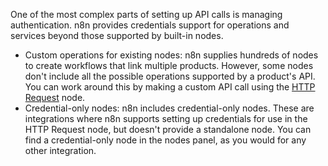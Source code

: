 One of the most complex parts of setting up API calls is managing authentication. n8n provides credentials support for operations and services beyond those supported by built-in nodes.

* Custom operations for existing nodes: n8n supplies hundreds of nodes to create workflows that link multiple products. However, some nodes don't include all the possible operations supported by a product's API. You can work around this by making a custom API call using the [HTTP Request](/integrations/builtin/core-nodes/n8n-nodes-base.httprequest/) node.
* Credential-only nodes: n8n includes credential-only nodes. These are integrations where n8n supports setting up credentials for use in the HTTP Request node, but doesn't provide a standalone node. You can find a credential-only node in the nodes panel, as you would for any other integration.
